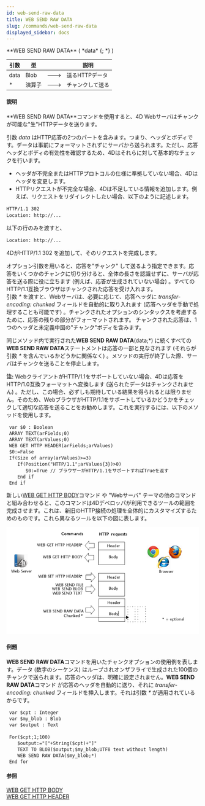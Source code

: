 ```yaml
---
id: web-send-raw-data
title: WEB SEND RAW DATA
slug: /commands/web-send-raw-data
displayed_sidebar: docs
---
```


<!--REF #_command_.WEB SEND RAW DATA.Syntax-->**WEB SEND RAW DATA** ( *data* {; *} )<!-- END REF-->
<!--REF #_command_.WEB SEND RAW DATA.Params-->
| 引数 | 型 |  | 説明 |
| --- | --- | --- | --- |
| data | Blob | &#x1F852; | 送るHTTPデータ |
| * | 演算子 | &#x1F852; | チャンクして送る |

<!-- END REF-->

#### 説明 

<!--REF #_command_.WEB SEND RAW DATA.Summary-->**WEB SEND RAW DATA**コマンドを使用すると、4D Webサーバはチャンクが可能な"生"HTTPデータを送ります。<!-- END REF-->

引数 *data* はHTTP応答の2つのパートを含みます。つまり、ヘッダとボディです。データは事前にフォーマットされずにサーバから送られます。ただし、応答ヘッダとボディの有効性を確認するため、4Dはそれらに対して基本的なチェックを行います。

* ヘッダが不完全またはHTTPプロトコルの仕様に準拠していない場合、4Dはヘッダを変更します。
* HTTPリクエストが不完全な場合、4Dは不足している情報を追加します。例えば、リクエストをリダイレクトしたい場合、以下のように記述します。
  
```HTML
HTTP/1.1 302
Location: http://...
```

以下の行のみを渡すと、

```HTML
Location: http://...
```

4DがHTTP/1.1 302 を追加して、そのリクエストを完成します。

オプション引数を用いると、応答を"チャンク" して送るよう指定できます。応答をいくつかのチャンクに切り分けると、全体の長さを認識せずに、サーバが応答を送る際に役に立ちます (例えば、応答が生成されていない場合) 。すべてのHTTP/1.1互換ブラウザはチャンクされた応答を受け入れます。  
引数 *\** を渡すと、Webサーバは、必要に応じて、応答ヘッダに *transfer-encoding: chunked* フィールドを自動的に取り入れます (応答ヘッダを手動で処理することも可能です) 。チャンクされたオプションのシンタックスを考慮するために、応答の残りの部分がフォーマットされます。 チャンクされた応答は、1つのヘッダと未定義中図の"チャンク"ボディを含みます。

同じメソッド内で実行された**WEB SEND RAW DATA**(data;\*) に続くすべての**WEB SEND RAW DATA**ステートメントは応答の一部と見なされます (それらが引数 *\** を含んでいるかどうかに関係なく) 。メソッドの実行が終了した際、サーバはチャンクを送ることを停止します。

**注:** WebクライアントがHTTP/1.1をサポートしていない場合、4Dは応答をHTTP/1.0互換フォーマットへ変換します (送られたデータはチャンクされません) 。ただし、この場合、必ずしも期待している結果を得られるとは限りません。そのため、WebブラウザがHTTP/1.1をサポートしているかどうかをチェックして適切な応答を送ることをお勧めします。これを実行するには、以下のメソッドを使用します。 

```4d
 var $0 : Boolean
 ARRAY TEXT(arFields;0)
 ARRAY TEXT(arValues;0)
 WEB GET HTTP HEADER(arFields;arValues)
 $0:=False
 If(Size of array(arValues)>=3)
    If(Position("HTTP/1.1";arValues{3})>0)
       $0:=True // ブラウザーがHTTP/1.1をサポートすればTrueを返す
    End if
 End if
```

新しい[WEB GET HTTP BODY](web-get-http-body.md)コマンド や "Webサーバ" テーマの他のコマンドと組み合わせると、このコマンドは4Dデベロッパが利用できるツールの範囲を完成させます。これは、新旧のHTTP接続の処理を全体的にカスタマイズするためのものです。これら異なるツールを以下の図に表します。

![](../assets/en/commands/pict856016.en.png)

#### 例題 

**WEB SEND RAW DATA**コマンドを用いたチャンクオプションの使用例を表します。データ (数字のシーケンス) はループされオンザフライで生成された100個のチャンクで送られます。応答のヘッダは、明確に設定されません。**WEB SEND RAW DATA**コマンド が応答のヘッダを自動的に送り、それに *transfer-encoding: chunked* フィールドを挿入します。それは引数 *\** が適用されているからです。

```4d
 var $cpt : Integer
 var $my_blob : Blob
 var $output : Text
 
 For($cpt;1;100)
    $output:="["+String($cpt)+"]"
    TEXT TO BLOB($output;$my_blob;UTF8 text without length)
    WEB SEND RAW DATA($my_blob;*)
 End for
```

#### 参照 

[WEB GET HTTP BODY](web-get-http-body.md)  
[WEB GET HTTP HEADER](web-get-http-header.md)  